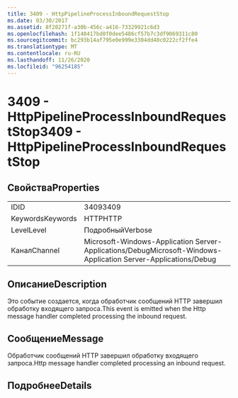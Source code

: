 ```yaml
---
title: 3409 - HttpPipelineProcessInboundRequestStop
ms.date: 03/30/2017
ms.assetid: 8f20271f-a30b-456c-a416-73329921c6d3
ms.openlocfilehash: 1f140417bd0f0dee5486cf57b7c3df9069311c80
ms.sourcegitcommit: bc293b14af795e0e999e3304dd40c0222cf2ffe4
ms.translationtype: MT
ms.contentlocale: ru-RU
ms.lasthandoff: 11/26/2020
ms.locfileid: "96254185"
---
```

# <a name="3409---httppipelineprocessinboundrequeststop"></a><span data-ttu-id="6d586-102">3409 - HttpPipelineProcessInboundRequestStop</span><span class="sxs-lookup"><span data-stu-id="6d586-102">3409 - HttpPipelineProcessInboundRequestStop</span></span>

## <a name="properties"></a><span data-ttu-id="6d586-103">Свойства</span><span class="sxs-lookup"><span data-stu-id="6d586-103">Properties</span></span>  
  
|||  
|-|-|  
|<span data-ttu-id="6d586-104">ID</span><span class="sxs-lookup"><span data-stu-id="6d586-104">ID</span></span>|<span data-ttu-id="6d586-105">3409</span><span class="sxs-lookup"><span data-stu-id="6d586-105">3409</span></span>|  
|<span data-ttu-id="6d586-106">Keywords</span><span class="sxs-lookup"><span data-stu-id="6d586-106">Keywords</span></span>|<span data-ttu-id="6d586-107">HTTP</span><span class="sxs-lookup"><span data-stu-id="6d586-107">HTTP</span></span>|  
|<span data-ttu-id="6d586-108">Level</span><span class="sxs-lookup"><span data-stu-id="6d586-108">Level</span></span>|<span data-ttu-id="6d586-109">Подробный</span><span class="sxs-lookup"><span data-stu-id="6d586-109">Verbose</span></span>|  
|<span data-ttu-id="6d586-110">Канал</span><span class="sxs-lookup"><span data-stu-id="6d586-110">Channel</span></span>|<span data-ttu-id="6d586-111">Microsoft-Windows-Application Server-Applications/Debug</span><span class="sxs-lookup"><span data-stu-id="6d586-111">Microsoft-Windows-Application Server-Applications/Debug</span></span>|  
  
## <a name="description"></a><span data-ttu-id="6d586-112">Описание</span><span class="sxs-lookup"><span data-stu-id="6d586-112">Description</span></span>  

 <span data-ttu-id="6d586-113">Это событие создается, когда обработчик сообщений HTTP завершил обработку входящего запроса.</span><span class="sxs-lookup"><span data-stu-id="6d586-113">This event is emitted when the Http message handler completed processing the inbound request.</span></span>  
  
## <a name="message"></a><span data-ttu-id="6d586-114">Сообщение</span><span class="sxs-lookup"><span data-stu-id="6d586-114">Message</span></span>  

 <span data-ttu-id="6d586-115">Обработчик сообщений HTTP завершил обработку входящего запроса.</span><span class="sxs-lookup"><span data-stu-id="6d586-115">Http message handler completed processing an inbound request.</span></span>  
  
## <a name="details"></a><span data-ttu-id="6d586-116">Подробнее</span><span class="sxs-lookup"><span data-stu-id="6d586-116">Details</span></span>
